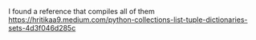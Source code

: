 I found a reference that compiles all of them <br/>
https://hritikaa9.medium.com/python-collections-list-tuple-dictionaries-sets-4d3f046d285c
